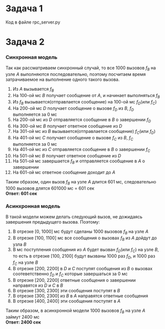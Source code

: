 # Задача 1
Код в файле rpc_server.py

# Задача 2

### Синхронная модель
Так как рассматриваем синхронный случай, то все 1000 вызовов $`f_B`$ на узле $`A`$ выполняются последовательно, поэтому посчитаем время затрачиваемое на выполнение одного такого вызова. 
1. Из $`A`$ вызывается $`f_B`$
2. На 100-ой мс $`B`$ получает сообщение от $`A`$, и начинает выполняться $`f_B`$
3. Из $`f_B`$ вызываeтся(отправлаeтся сообщениe) на 100-ой мс $`f_D`$(или $`f_C`$)
4. На 200-ой мс $`D`$ получает сообщение о вызове $`f_D`$ из $`B`$, $`f_D`$ выполняется за 0 мс
5. На 200-ой мс из $`D`$ отправляется сообщение в $`B`$ o завершении $`f_D`$
6. На 300-ой мс $`B`$ получает ответное сообщение из $`D`$
7. На 301-ой мс из $`B`$ вызываeтся(отправлаeтся сообщениe) $`f_C`$(или $`f_D`$)
8. На 401-ой мс $`C`$ получает сообщение о вызове $`f_C`$ из $`B`$, $`f_C`$ выполняется за 0 мс
9. На 401-ой мс из $`C`$ отправляется сообщение в $`B`$ o завершении $`f_C`$
10. На 501-ой мс $`B`$ получает ответное сообщение из $`D`$
11. На 501-ой мс завершается $`f_B`$ и отправляется сообщение в $`A`$ о завершении
12. На 601-ой мс ответное сообщение доходит до $`A`$
    
Таким образом, один вызов $`f_B`$ на узле $`A`$ длится 601 мс, следовательно 1000 вызовов длятся 601000 мс = 601 сек   
**Ответ: 601 сек**

### Асинхронная модель
В такой модели можем делать следующий вызов, не дожидаясь завершения предыдущего вызова. Поэтому:
1. В отрезке [0, 1000] мс будут сделаны 1000 вызовов $`f_B`$ на узле $`A`$
2. В отрезке [100, 1100] мс все сообщения о вызовах $`f_B`$ из $`A`$ дойдут до узла $`B`$
3. В мс поступления сообщения из $`A`$ будет вызван $`f_D`$(или $`f_C`$) на узле $`B`$, то есть в отрезке [100, 2100] будут вызваны 1000 раз $`f_D`$, и 1000 раз $`f_C`$ на узле $`B`$
4. В отрезке [200, 2200] в $`D`$ и $`C`$ поступят сообщения из $`B`$ о вызовах соотеветственно $`f_D`$ и $`f_C`$ которые завершаться за 0 мс
5. В отрезке [200, 2200] ответные сообщения о завершении направятся из $`D`$ и $`C`$ в $`B`$
6. В отрезке [300, 2300] эти сообщения поступят в $`B`$
7. В отрезке [300, 2300] из $`B`$ в $`A`$ направятся ответные сообщения
8. В отрезке [400, 2400] эти сообщения поступят в $`A`$

Таким образом, в асинхронной модели 1000 вызовов $`f_B`$ на узле $`A`$ займут 2400 мс   
**Ответ: 2400 сек**
